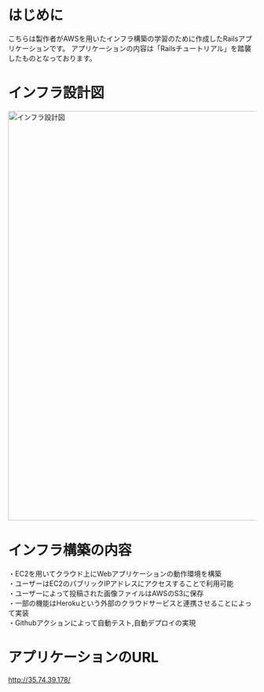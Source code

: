 # はじめに
こちらは製作者がAWSを用いたインフラ構築の学習のために作成したRailsアプリケーションです。
アプリケーションの内容は「Railsチュートリアル」を踏襲したものとなっております。
# インフラ設計図
<img width="834" alt="インフラ設計図" src="https://user-images.githubusercontent.com/72121574/154018770-0f71ee43-0bf7-47dd-8fde-c4cd16c2e25f.png">

# インフラ構築の内容
・EC2を用いてクラウド上にWebアプリケーションの動作環境を構築  
・ユーザーはEC2のパブリックIPアドレスにアクセスすることで利用可能  
・ユーザーによって投稿された画像ファイルはAWSのS3に保存  
・一部の機能はHerokuという外部のクラウドサービスと連携させることによって実装  
・Githubアクションによって自動テスト,自動デプロイの実現  

# アプリケーションのURL
http://35.74.39.178/